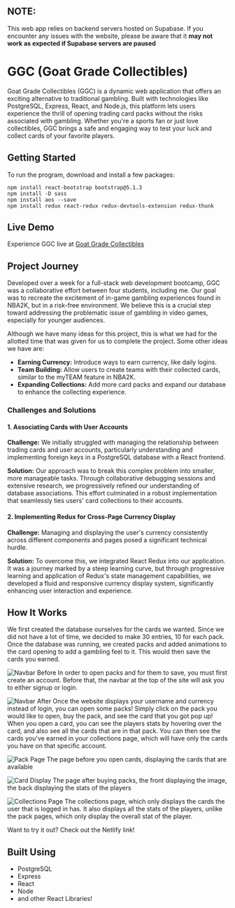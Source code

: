 ## NOTE: 
This web app relies on backend servers hosted on Supabase. If you encounter any issues with the website, please be aware that it **may not work as expected if Supabase servers are paused**

# GGC (Goat Grade Collectibles)
Goat Grade Collectibles (GGC) is a dynamic web application that offers an exciting alternative to traditional gambling. Built with technologies like PostgreSQL, Express, React, and Node.js, this platform lets users experience the thrill of opening trading card packs without the risks associated with gambling. Whether you're a sports fan or just love collectibles, GGC brings a safe and engaging way to test your luck and collect cards of your favorite players.


## Getting Started
To run the program, download and install a few packages:
```
npm install react-bootstrap bootstrap@5.1.3
npm install -D sass
npm install aos --save
npm install redux react-redux redux-devtools-extension redux-thunk
```

## Live Demo
Experience GGC live at [Goat Grade Collectibles ](ggc-numahn.vercel.app/)

## Project Journey
Developed over a week for a full-stack web development bootcamp, GGC was a collaborative effort between four students, including me. Our goal was to recreate the excitement of in-game gambling experiences found in NBA2K, but in a risk-free environment. We believe this is a crucial step toward addressing the problematic issue of gambling in video games, especially for younger audiences.

Although we have many ideas for this project, this is what we had for the allotted time that was given for us to complete the project. Some other ideas we have are: 
* **Earning Currency:** Introduce ways to earn currency, like daily logins.
* **Team Building:** Allow users to create teams with their collected cards, similar to the myTEAM feature in NBA2K.
* **Expanding Collections:** Add more card packs and expand our database to enhance the collecting experience.

### Challenges and Solutions

#### 1. Associating Cards with User Accounts
**Challenge:** We initially struggled with managing the relationship between trading cards and user accounts, particularly understanding and implementing foreign keys in a PostgreSQL database with a React frontend. 

**Solution:** Our approach was to break this complex problem into smaller, more manageable tasks. Through collaborative debugging sessions and extensive research, we progressively refined our understanding of database associations. This effort culminated in a robust implementation that seamlessly ties users' card collections to their accounts.

#### 2. Implementing Redux for Cross-Page Currency Display
**Challenge:** Managing and displaying the user's currency consistently across different components and pages posed a significant technical hurdle.

**Solution:** To overcome this, we integrated React Redux into our application. It was a journey marked by a steep learning curve, but through progressive learning and application of Redux's state management capabilities, we developed a fluid and responsive currency display system, significantly enhancing user interaction and experience.

## How It Works

We first created the database ourselves for the cards we wanted. Since we did not have a lot of time, we decided to make 30 entries, 10 for each pack. Once the database was running, we created packs and added animations to the card opening to add a gambling feel to it. This would then save the cards you earned.

![Navbar Before](https://raw.githubusercontent.com/nali556/NBAGatchaFrontend/main/images/NavbarBefore.png)
In order to open packs and for them to save, you must first create an account. Before that, the navbar at the top of the site will ask you to either signup or login.

![Navbar After](https://raw.githubusercontent.com/nali556/NBAGatchaFrontend/main/images/NavbarAfter.png)
 Once the website displays your username and currency instead of login, you can open some packs! Simply click on the pack you would like to open, buy the pack, and see the card that you got pop up! When you open a card, you can see the players stats by hovering over the card, and also see all the cards that are in that pack. You can then see the cards you've earned in your collections page, which will have only the cards you have on that specific account. 

 ![Pack Page](https://raw.githubusercontent.com/nali556/NBAGatchaFrontend/main/images/CardPage.png)
 The page before you open cards, displaying the cards that are available

 ![Card Display](https://raw.githubusercontent.com/nali556/NBAGatchaFrontend/main/images/CardDisplay.png)
 The page after buying packs, the front displaying the image, the back displaying the stats of the players

 ![Collections Page](https://raw.githubusercontent.com/nali556/NBAGatchaFrontend/main/images/CollectionPage.png)
 The collections page, which only displays the cards the user that is logged in has. It also displays all the stats of the players, unlike the pack pages, which only display the overall stat of the player.

 Want to try it out? Check out the Netlify link!

## Built Using
* PostgreSQL
* Express
* React
* Node
* and other React Libraries!

